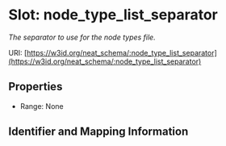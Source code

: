 # Slot: node_type_list_separator
_The separator to use for the node types file._


URI: [https://w3id.org/neat_schema/:node_type_list_separator](https://w3id.org/neat_schema/:node_type_list_separator)



<!-- no inheritance hierarchy -->


## Properties

 * Range: None



## Identifier and Mapping Information





